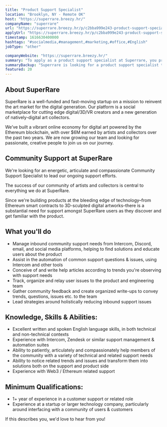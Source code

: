 ```yaml
---
title: "Product Support Specialist"
location: "Brooklyn, NY - Remote OK"
host: "https://superrare.breezy.hr/"
companyName: "superrare"
url: "https://superrare.breezy.hr/p/c2bba999e243-product-support-specialist"
applyUrl: "https://superrare.breezy.hr/p/c2bba999e243-product-support-specialist/apply"
timestamp: 1616630400000
hashtags: "#socialmedia,#management,#marketing,#office,#English"
jobType: "other"

companyWebsite: "https://superrare.breezy.hr/"
summary: "To apply as a product support specialist at Superrare, you preferably need to have 1+ year of experience in a customer support or related role."
summaryBackup: "Superrare is looking for a product support specialist that has experience in: #socialmedia, #management, #marketing."
featured: 20
---
```


## About SuperRare

SuperRare is a well-funded and fast-moving startup on a mission to reinvent the art market for the digital generation. Our platform is a social marketplace for cutting edge digital/3D/VR creators and a new generation of natively-digital art collectors.

We’ve built a vibrant online economy for digital art powered by the Ethereum blockchain, with over $6M earned by artists and collectors over the past two years. We are now growing our team and looking for passionate, creative people to join us on our journey.

## Community Support at SuperRare

We're looking for an energetic, articulate and compassionate Community Support Specialist to lead our ongoing support efforts.

The success of our community of artists and collectors is central to everything we do at SuperRare.

Since we're building products at the bleeding edge of technology–from Ethereum smart contracts to 3D-sculpted digital artworks–there is a substantial need for support amongst SuperRare users as they discover and get familiar with the product.

## What you'll do

*   Manage inbound community support needs from Intercom, Discord, email, and social media platforms, helping to find solutions and educate users about the product
*   Assist in the automation of common support questions & issues, using Intercom and other tools
*   Conceive of and write help articles according to trends you're observing with support needs
*   Track, organize and relay user issues to the product and engineering team
*   Gather community feedback and create organized write-ups to convey trends, questions, issues etc. to the team
*   Lead strategies around holistically reducing inbound support issues

## Knowledge, Skills & Abilities:

*   Excellent written and spoken English language skills, in both technical and non-technical contexts
*   Experience with Intercom, Zendesk or similar support management & automation suites
*   Ability to patiently, articulately and compassionately help members of the community with a variety of technical and related support needs
*   Ability to notice related trends and issues and transform them into solutions both on the support and product side
*   Experience with Web3 / Ethereum related support

## Minimum Qualifications:

*   1+ year of experience in a customer support or related role
*   Experience at a startup or larger technology company, particularly around interfacing with a community of users & customers

If this describes you, we'd love to hear from you!
